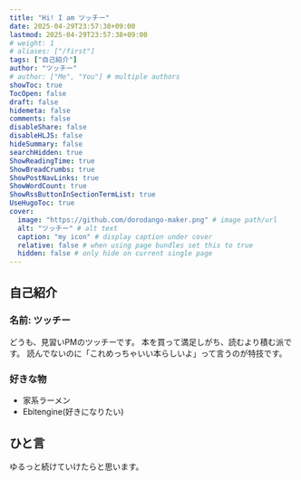 ```yaml
---
title: "Hi! I am ツッチー"
date: 2025-04-29T23:57:38+09:00
lastmod: 2025-04-29T23:57:38+09:00
# weight: 1
# aliases: ["/first"]
tags: ["自己紹介"]
author: "ツッチー"
# author: ["Me", "You"] # multiple authors
showToc: true
TocOpen: false
draft: false
hidemeta: false
comments: false
disableShare: false
disableHLJS: false
hideSummary: false
searchHidden: true
ShowReadingTime: true
ShowBreadCrumbs: true
ShowPostNavLinks: true
ShowWordCount: true
ShowRssButtonInSectionTermList: true
UseHugoToc: true
cover:
  image: "https://github.com/dorodango-maker.png" # image path/url
  alt: "ツッチー" # alt text
  caption: "my icon" # display caption under cover
  relative: false # when using page bundles set this to true
  hidden: false # only hide on current single page
---
```


## 自己紹介

### 名前: ツッチー

どうも、見習いPMのツッチーです。
本を買って満足しがち、読むより積む派です。
読んでないのに「これめっちゃいい本らしいよ」って言うのが特技です。

### 好きな物

- 家系ラーメン
- Ebitengine(好きになりたい)

## ひと言

ゆるっと続けていけたらと思います。
